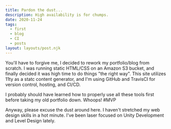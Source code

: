 ```yaml
---
title: Pardon the dust...
description: High availability is for chumps.
date: 2020-11-24
tags:
  - first
  - blog
  - CI
  - posts
layout: layouts/post.njk
---
```

You'll have to forgive me, I decided to rework my portfolio/blog from scratch. I was running static HTML/CSS on an Amazon S3 bucket, and finally decided it was high time to do things "the right way". This site utilizes 11ty as a statc content generator, and I'm using GitHub and TravisCI for version control, hosting, and CI/CD. 

I probably should have learned how to properly use all these tools first before taking my old portfolio down. Whoops! #MVP

Anyway, please excuse the dust around here. I haven't stretched my web design skills in a hot minute. I've been laser focused on Unity Development and Level Design lately.